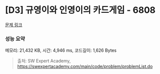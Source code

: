 # [D3] 규영이와 인영이의 카드게임 - 6808 

[문제 링크](https://swexpertacademy.com/main/code/problem/problemDetail.do?contestProbId=AWgv9va6HnkDFAW0) 

### 성능 요약

메모리: 21,432 KB, 시간: 4,946 ms, 코드길이: 1,626 Bytes



> 출처: SW Expert Academy, https://swexpertacademy.com/main/code/problem/problemList.do